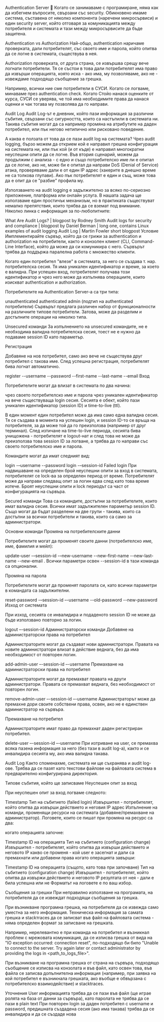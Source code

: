 Authentication Server 👮
Когато се занимаваме с програмиране, няма как да избегнем въпросите, свързани със security. Обикновено имаме система, съставена от няколко компонента (наречени микросървиси) и един security server, който отговаря за комуникацията между потребителя и системата и тази между микросървисите да бъде защитена.

Authentication vs Authorization
Най-общо, authentication наричаме проверката, дали потребителят, със своето име и парола, който опитва да се логне в системата, съществува в нея.

Authorization проверката, от друга страна, се извършва срещу вече логнати потребители. Тя се състои в това дали потребителят има право да извърши операцията, която иска - ако има, му позволяваме, ако не - извеждаме подходящо съобщение за грешка.

Например, всички ние сме потребители в СУСИ. Когато се логваме, минаваме през authentication check. Когато Стойо нанася оценките от курса, СУСИ се уверява, че той има необходимите права да нанася оценки и чак тогава му позволява да го направи.

Audit Log
Audit Log-ът е дневник, който пази информация за различни събития, свързани със сигурността, които са настъпили в системата ни. Такива събития могат да са например промяна на атрибутите на даден потребител, или пък негово нетипично или рисковано поведение.

А каква е ползата от това да се пази audit log на системата?
Чрез audit logging, бързо можем да открием кой е направил грешна конфигурация на системата ни, или пък кой (и от къде) е направил многократни неуспешни опити да се логне. Във втория сценарий, можем да продължим с анализа - с едно и също потребителско име ли е опитал да се логне, ако не, може би е опитал да направи DoS (Denial of Service) атака, проверяваме дали е от един IP адрес (хакерите в днешно време не са толкова глупави). Ако пък потребителят е един и същ, може това да е опит да се "разбие" профила му.

Използването на audit logging е задължително за всяко по-сериозно приложение, платформа или онлайн услуга. В нашата задача ще използваме един простичък механизъм, но в практиката съществуват немалко препятствия, които трябва да се вземат под внимание. Няколко линка с информация за по-любопитните:

What Are Audit Logs? | blogpost by Rodney Smith
Audit logs for security and compliance | blogpost by Daniel Berman | long one, contains Linux examples of audit logging
Audit Log | Martin Fowler short blogpost
Условие
Имплементирайте сървър, който да се грижи за authentication и authorization на потребители, както и конзолен клиент (CLI, Command-Line Interface), който да може да си комуникира с него. Сървърът трябва да поддържа паралелна работа с множество клиенти.

Когато един потребител "влезе" в системата, за него се създава т. нар. потребителска сесия. Тя има уникален идентификатор и време, за което е валидна. При успешен вход, потребителят получава този идентификатор и чрез него може да изпълнява операциите, които изискват authentication и authorization.

Потребителите на Authentication Server-а са три типа:

unauthenticated
authenticated
admin (подтип на authenticated потребители)
Сървърът предлага различен набор от функционалности на различните типове потребители. Затова, може да разделим и достъпните операции на няколко типа.

Unsecured команди
За изпълнението на unsecured командите, не е необходима валидна потребителска сесия, тоест не е нужно да подаваме session ID като параметър.

Регистрация

Добавяне на нов потребител, само ако вече не съществува друг потребител с такова име. След успешна регистрация, потребителят бива логнат автоматично.

register --username <username> --password <password> --first-name <firstName> --last-name <lastName> --email <email>
Вход

Потребителите могат да влизат в системата по два начина:

чрез своето потребителско име и парола
чрез уникален идентификатор на вече съществуваща login сесия.
Сесията е обект, който пази уникален идентификатор (session ID) и time-to-live (ttl).

В един момент един потребител може да има само една валидна сесия. Тя се създава в момента на успешен login, и session ID-то се връща на потребителя, за да може той да го преизползва (например от друг терминал). След изтичане на time-to-live периода, сесията бива унищожена - потребителят e logout-нат и след това не може да преизползва това session ID за логване, а трябва да го направи със своето потребителско име и парола.

Командите могат да имат следният вид:

login -–username <username> --password <password>
login -–session-id <sessionId>
Failed login
При надвишаване на определен брой неуспешни опити за вход в системата, потребителят се lock-ва за определен период от време. Потребителят може да направи следващ опит за логин едва след като това време изтече. Броят неуспешни опити и lock периодът са част от конфигурацията на сървъра.

Secured команди
Това са командите, достъпни за потребителите, които имат валидна сесия. Всички имат задължителен параметър session ID. Също могат да бъдат разделени на две групи - такива, които са достъпни за всички потребители и такива, които са само за администратори.

Основни команди
Промяна на потребителските данни

Потребителите могат да променят своите данни (потребителско име, име, фамилия и мейл):

update-user -–session-id <session-id>  -–new-username <newUsername> --new-first-name <newFirstName> --new-last-name <newLastName> --new-email <email>.
Всички параметри освен --session-id в тази команда са опционални.

Промяна на парола

Потребителите могат да променят паролата си, като всички параметри в командата са задължителни.

reset-password -–session-id –-username <username> --old-password <oldPassword> --new-password <newPassword>
Изход от системата

При изход, сесията се инвалидира и подаденото session ID не може да бъде използвано повторно за логин.

logout –-session-id <sessionId>
Администраторски команди
Добавяне на администраторски права на потребител

Администраторите могат да създават нови администратори. Правата на новите администратори влизат в действие веднага, без да има необходимост от повторен логин.

add-admin-user –-session-id <sessionId> –-username <username>
Премахване на администраторски права на потребител

Администраторите могат да премахват правата на други администратори. Правата се премахват веднага, без необходимост от повторен логин.

remove-admin-user –-session-id <sessionId> –-username <username>
Aдминистраторът може да премахне дори своите собствени права, освен, ако не е единствен администратор на сървъра.

Премахване на потребител

Администраторите имат право да премахнат даден регистриран потребител.

delete-user –-session-id <sessionId> –-username <username>
При изтриване на user, се премахва всяка пазена информация за него (без тази в audit log-a), както и се инвалидира сесията му, ако има валидна такава.

Audit Log
Както споменахме, системата ни ще съхранява и audit log-ове. Трябва да се пазят като текстови файлове на файловата система в предварително конфигурирана директория.

Типове събития, който ще записваме
Неуспешен опит за вход

При неуспешен опит за вход логваме следното:

Timestamp
Тип на събитието (failed login)
Извършител - потребителят, който опитва да извърши действието и неговия IP адрес
Изпълнение на команди, променящи ресурси на системата (добавяне/премахване на администратор). Логовете, които се пишат при промяна на ресурс са два:

когато операцията започне:

Timestamp
ID на операцията
Тип на събитието (configuration change)
Извършител - потребителят, който опитва да извърши действието и неговото IP
какво се променя - кой user е засегнат и дали са премахнати или добавени права
когато операцията завърши:

Timestamp
ID на операцията (същото, като това при започване)
Тип на събитието (configuration change)
Извършител - потребителят, който опитва да извържи действието и неговото IP
резултата от нея - дали е била успешна или не
Форматът на логовете е по ваш избор.

Съобщения за грешки
При неправилно използване на програмата, на потребителя да се извеждат подходящи съобщения за грешка.

При възникване програмна грешка, на потребителя да се извежда само уместна за него информация. Техническа информация за самата грешка и stackтraces да се записват във файл на файловата система - няма определен формат за записване на грешката.

Например, нерелевантно е при команда на потребител и възникнал проблем с мрежовата комуникация, да се изписва грешка от вида на "IO exception occurred: connection reset", по-подходящо би било "Unable to connect to the server. Try again later or contact administrator by providing the logs in <path_to_logs_file>".

При възникване на програмна грешка от страна на сървъра, подходящо съобщение се изписва на конзолата и във файл, като освен това, във файла се записва допълнителна информация (например, при заявка на кой потребител е възникнала грешката, ако въобще е обвързана с потребителско взаимодействие) и stacktraces.

Уточнения
User информацията трябва да се пази във файл (ще играе ролята на база от данни за сървъра), като паролата не трябва да се пази в plain text
При повторен login за даден потребител с username и password, предишната създадена сесия (ако има такава) трябва да се инвалидира и да се създаде нова
